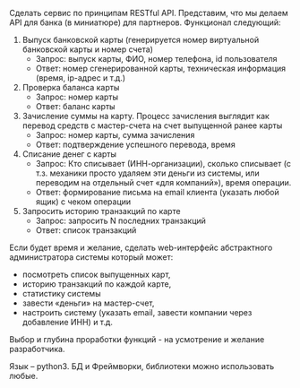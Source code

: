 Сделать сервис по принципам RESTful API. Представим, что мы делаем API для банка (в миниатюре) для партнеров. Функционал следующий:


1. Выпуск банковской карты (генерируется номер виртуальной банковской карты и номер счета)
   * Запрос: выпуск карты, ФИО, номер телефона, id пользователя
   * Ответ: номер сгенерированной карты, техническая информация (время, ip-адрес и т.д.)
2. Проверка баланса карты
   * Запрос: номер карты
   * Ответ: баланс карты
3. Зачисление суммы на карту. Процесс зачисления выглядит как перевод средств с мастер-счета на счет выпущенной ранее карты
   * Запрос: номер карты, сумма зачисления
   * Ответ: подтверждение успешного перевода, время 
4. Списание денег с карты
   * Запрос: Кто списывает (ИНН-организации), сколько списывает (с т.з. механики просто удаляем эти деньги из системы, или переводим на отдельный счет «для компаний»), время операции.
   * Ответ: формирование письма на email клиента (указать любой ящик) с чеком операции
5. Запросить историю транзакций по карте
   * Запрос: запросить N последних транзакций
   * Ответ: список транзакций


Если будет время и желание, сделать web-интерфейс абстрактного администратора системы который может: 
* посмотреть список выпущенных карт, 
* историю транзакций по каждой карте, 
* статистику системы
* завести «деньги» на мастер-счет, 
* настроить систему (указать email, завести компании через добавление ИНН) и т.д. 


Выбор и глубина проработки функций - на усмотрение и желание разработчика. 


Язык – python3. БД и Фреймворки, библиотеки можно использовать любые.
